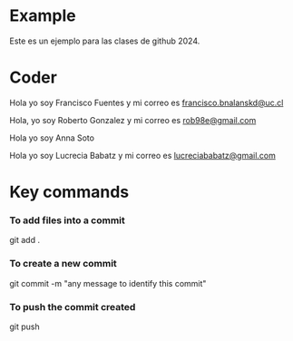 # Example
Este es un ejemplo para las clases de github 2024.

# Coder
Hola yo soy Francisco Fuentes y mi correo es francisco.bnalanskd@uc.cl

Hola, yo soy Roberto Gonzalez y mi correo es rob98e@gmail.com

Hola yo soy Anna Soto

Hola yo soy Lucrecia Babatz y mi correo es lucreciababatz@gmail.com

# Key commands

### To add files into a commit
git add . 

### To create a new commit
git commit -m "any message to identify this commit"

### To push the commit created
git push
